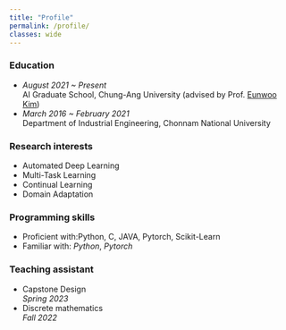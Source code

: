 ```yaml
---
title: "Profile"
permalink: /profile/
classes: wide  
---
```


### Education<br>
- *August 2021 ~ Present*<br>
  AI Graduate School, Chung-Ang University (advised by Prof. [Eunwoo Kim](https://vllab.cau.ac.kr/members/professor/))<br>
- *March 2016 ~ February 2021*<br>
  Department of Industrial Engineering, Chonnam National University<br>

### Research interests<br>
- Automated Deep Learning<br>
- Multi-Task Learning<br>
- Continual Learning<br>
- Domain Adaptation<br>

### Programming skills<br>
- Proficient with:Python, C, JAVA, Pytorch, Scikit-Learn<br>
- Familiar with: *Python*, *Pytorch*<br>

### Teaching assistant<br>
- Capstone Design<br>
  *Spring 2023*<br>
- Discrete mathematics<br>
  *Fall 2022*
